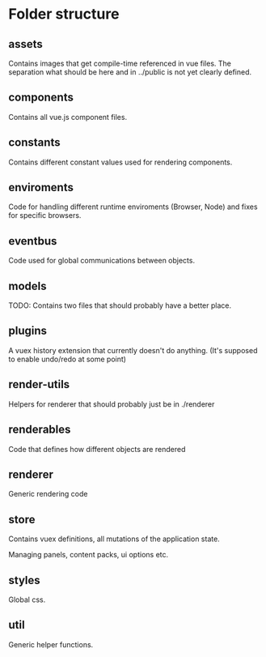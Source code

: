 # Folder structure

## assets

Contains images that get compile-time referenced in vue files. The separation what should be here and in ../public is not yet clearly defined.

## components

Contains all vue.js component files.

## constants

Contains different constant values used for rendering components.

## enviroments

Code for handling different runtime enviroments (Browser, Node) and fixes for specific browsers.

## eventbus

Code used for global communications between objects.

## models

TODO: Contains two files that should probably have a better place.

## plugins

A vuex history extension that currently doesn't do anything. (It's supposed to enable undo/redo at some point)

## render-utils

Helpers for renderer that should probably just be in ./renderer

## renderables

Code that defines how different objects are rendered

## renderer

Generic rendering code

## store

Contains vuex definitions, all mutations of the application state.

Managing panels, content packs, ui options etc.

## styles

Global css.

## util

Generic helper functions.
